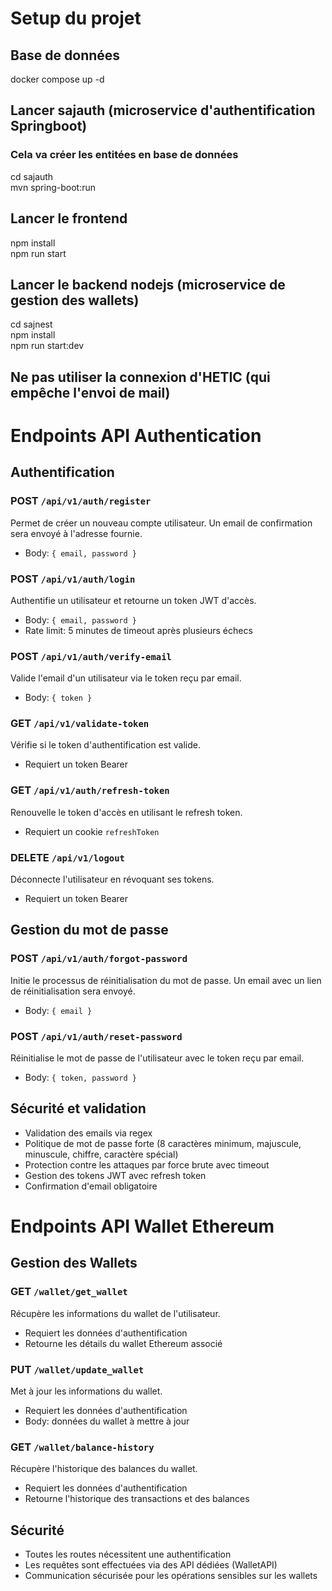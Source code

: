 # Setup du projet

## Base de données

docker compose up -d

## Lancer sajauth (microservice d'authentification Springboot)
### Cela va créer les entitées en base de données

cd sajauth <br>
mvn spring-boot:run

## Lancer le frontend

npm install <br>
npm run start

## Lancer le backend nodejs (microservice de gestion des wallets)

cd sajnest <br>
npm install <br>
npm run start:dev

## Ne pas utiliser la connexion d'HETIC (qui empêche l'envoi de mail)


# Endpoints API Authentication

## Authentification

### POST `/api/v1/auth/register`
Permet de créer un nouveau compte utilisateur. Un email de confirmation sera envoyé à l'adresse fournie.
- Body: `{ email, password }`

### POST `/api/v1/auth/login`
Authentifie un utilisateur et retourne un token JWT d'accès.
- Body: `{ email, password }`
- Rate limit: 5 minutes de timeout après plusieurs échecs

### POST `/api/v1/auth/verify-email`
Valide l'email d'un utilisateur via le token reçu par email.
- Body: `{ token }`

### GET `/api/v1/validate-token`
Vérifie si le token d'authentification est valide.
- Requiert un token Bearer

### GET `/api/v1/auth/refresh-token`
Renouvelle le token d'accès en utilisant le refresh token.
- Requiert un cookie `refreshToken`

### DELETE `/api/v1/logout`
Déconnecte l'utilisateur en révoquant ses tokens.
- Requiert un token Bearer

## Gestion du mot de passe

### POST `/api/v1/auth/forgot-password`
Initie le processus de réinitialisation du mot de passe. Un email avec un lien de réinitialisation sera envoyé.
- Body: `{ email }`

### POST `/api/v1/auth/reset-password`
Réinitialise le mot de passe de l'utilisateur avec le token reçu par email.
- Body: `{ token, password }`

## Sécurité et validation
- Validation des emails via regex
- Politique de mot de passe forte (8 caractères minimum, majuscule, minuscule, chiffre, caractère spécial)
- Protection contre les attaques par force brute avec timeout
- Gestion des tokens JWT avec refresh token
- Confirmation d'email obligatoire

# Endpoints API Wallet Ethereum

## Gestion des Wallets

### GET `/wallet/get_wallet`
Récupère les informations du wallet de l'utilisateur.
- Requiert les données d'authentification
- Retourne les détails du wallet Ethereum associé

### PUT `/wallet/update_wallet`
Met à jour les informations du wallet.
- Requiert les données d'authentification
- Body: données du wallet à mettre à jour

### GET `/wallet/balance-history`
Récupère l'historique des balances du wallet.
- Requiert les données d'authentification
- Retourne l'historique des transactions et des balances

## Sécurité
- Toutes les routes nécessitent une authentification
- Les requêtes sont effectuées via des API dédiées (WalletAPI)
- Communication sécurisée pour les opérations sensibles sur les wallets
